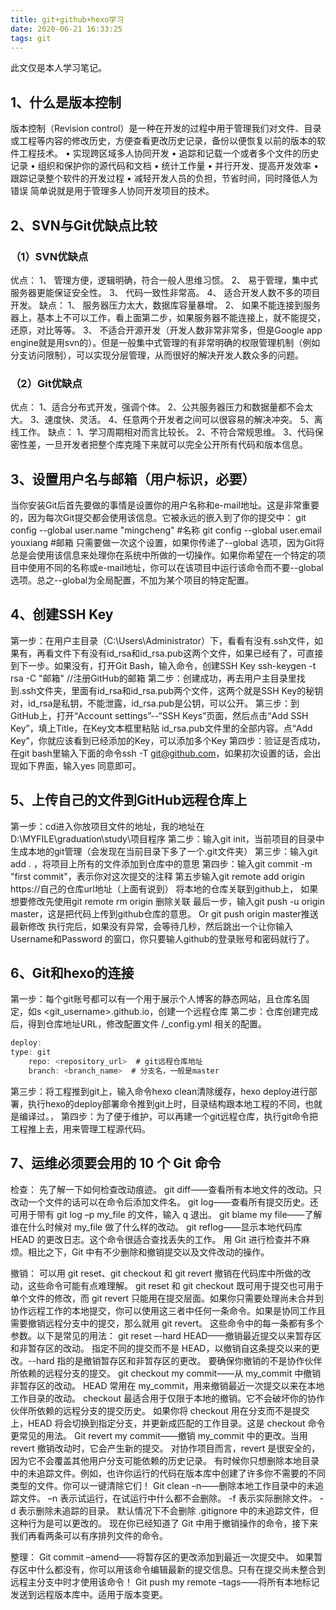 ```yaml
---
title: git+github+hexo学习
date: 2020-06-21 16:33:25
tags: git
---
```

此文仅是本人学习笔记。

## 1、什么是版本控制

版本控制（Revision control）是一种在开发的过程中用于管理我们对文件、目录或工程等内容的修改历史，方便查看更改历史记录，备份以便恢复以前的版本的软件工程技术。
•	实现跨区域多人协同开发
•	追踪和记载一个或者多个文件的历史记录
•	组织和保护你的源代码和文档
•	统计工作量
•	并行开发、提高开发效率
•	跟踪记录整个软件的开发过程
•	减轻开发人员的负担，节省时间，同时降低人为错误
简单说就是用于管理多人协同开发项目的技术。

## 2、SVN与Git优缺点比较

### （1）SVN优缺点
优点： 
1、	管理方便，逻辑明确，符合一般人思维习惯。 
2、 易于管理，集中式服务器更能保证安全性。 
3、 代码一致性非常高。 
4、 适合开发人数不多的项目开发。
缺点： 
1、 服务器压力太大，数据库容量暴增。
2、 如果不能连接到服务器上，基本上不可以工作，看上面第二步，如果服务器不能连接上，就不能提交，还原，对比等等。 
3、 不适合开源开发（开发人数非常非常多，但是Google app engine就是用svn的）。但是一般集中式管理的有非常明确的权限管理机制（例如分支访问限制），可以实现分层管理，从而很好的解决开发人数众多的问题。

### （2）Git优缺点
优点： 
1、适合分布式开发，强调个体。 
2、公共服务器压力和数据量都不会太大。 
3、速度快、灵活。 
4、任意两个开发者之间可以很容易的解决冲突。 
5、离线工作。 
缺点： 
1、学习周期相对而言比较长。
2、不符合常规思维。 
3、代码保密性差，一旦开发者把整个库克隆下来就可以完全公开所有代码和版本信息。

## 3、设置用户名与邮箱（用户标识，必要）

当你安装Git后首先要做的事情是设置你的用户名称和e-mail地址。这是非常重要的，因为每次Git提交都会使用该信息。它被永远的嵌入到了你的提交中：
git config --global user.name "mingcheng"  #名称
git config --global user.email youxiang   #邮箱
只需要做一次这个设置，如果你传递了--global 选项，因为Git将总是会使用该信息来处理你在系统中所做的一切操作。如果你希望在一个特定的项目中使用不同的名称或e-mail地址，你可以在该项目中运行该命令而不要--global选项。总之--global为全局配置，不加为某个项目的特定配置。

## 4、创建SSH Key

第一步：在用户主目录（C:\Users\Administrator）下，看看有没有.ssh文件，如果有，再看文件下有没有id_rsa和id_rsa.pub这两个文件，如果已经有了，可直接到下一步。如果没有，打开Git Bash，输入命令，创建SSH Key
ssh-keygen -t rsa -C "邮箱" //注册GitHub的邮箱
第二步：创建成功，再去用户主目录里找到.ssh文件夹，里面有id_rsa和id_rsa.pub两个文件，这两个就是SSH Key的秘钥对，id_rsa是私钥，不能泄露，id_rsa.pub是公钥，可以公开。
第三步：到GitHub上，打开“Account settings”--“SSH Keys”页面，然后点击“Add SSH Key”，填上Title，在Key文本框里粘贴 id_rsa.pub文件里的全部内容。点“Add Key”，你就应该看到已经添加的Key，可以添加多个Key
第四步：验证是否成功，在git bash里输入下面的命令ssh -T git@github.com，如果初次设置的话，会出现如下界面，输入yes 同意即可。

## 5、上传自己的文件到GitHub远程仓库上

第一步：cd进入你放项目文件的地址，我的地址在D:\MYFILE\graduation\study\项目程序
第二步：输入git init，当前项目的目录中生成本地的git管理（会发现在当前目录下多了一个.git文件夹）
第三步：输入git add . ，将项目上所有的文件添加到仓库中的意思
第四步：输入git commit -m "first commit"，表示你对这次提交的注释 
第五步输入git remote add origin https://自己的仓库url地址（上面有说到） 将本地的仓库关联到github上，
如果想要修改先使用git remote rm origin 删除关联
最后一步，输入git push -u origin master，这是把代码上传到github仓库的意思。
Or git push origin master推送最新修改
执行完后，如果没有异常，会等待几秒，然后跳出一个让你输入Username和Password 的窗口，你只要输人github的登录账号和密码就行了。

## 6、Git和hexo的连接

第一步：每个git账号都可以有一个用于展示个人博客的静态网站，且仓库名固定，如s <git_username>.github.io，创建一个远程仓库
第二步：仓库创建完成后，得到仓库地址URL，修改配置文件 /_config.yml 相关的配置。
```javascript
deploy:
type: git
    repo: <repository_url>  # git远程仓库地址
    branch: <branch_name>  # 分支名，一般是master
```
第三步：将工程推到git上，输入命令hexo clean清除缓存，hexo deploy进行部署，执行hexo的deploy部署命令推到git上时，目录结构跟本地工程的不同，也就是编译过。，
第四步：为了便于维护，可以再建一个git远程仓库，执行git命令把工程推上去，用来管理工程源代码。

## 7、运维必须要会用的 10 个 Git 命令

检查：
先了解一下如何检查改动痕迹。
git diff——查看所有本地文件的改动。只改动一个文件的话可以在命令后添加文件名。
git log——查看所有提交历史。还可用于带有 git log –p my_file 的文件，输入 q 退出。
git blame my file——了解谁在什么时候对 my_file 做了什么样的改动。
git reflog——显示本地代码库 HEAD 的更改日志。这个命令很适合查找丢失的工作。
用 Git 进行检查并不麻烦。相比之下，Git 中有不少删除和撤销提交以及文件改动的操作。

撤销：
可以用 git reset、git checkout 和 git revert 撤销在代码库中所做的改动，这些命令可能有点难理解。
git reset 和 git checkout 既可用于提交也可用于单个文件的修改，而 git revert 只能用在提交层面。如果你只需要处理尚未合并到协作远程工作的本地提交，你可以使用这三者中任何一条命令。如果是协同工作且需要撤销远程分支中的提交，那么就用 git revert。
这些命令中的每一条都有多个参数。以下是常见的用法：
git reset –-hard HEAD——撤销最近提交以来暂存区和非暂存区的改动。
指定不同的提交而不是 HEAD，以撤销自这条提交以来的更改。--hard 指的是撤销暂存区和非暂存区的更改。
要确保你撤销的不是协作伙伴所依赖的远程分支的提交。
git checkout my commit——从 my_commit 中撤销非暂存区的改动。
HEAD 常用在 my_commit，用来撤销最近一次提交以来在本地工作目录的改动。
checkout 最适合用于仅限于本地的撤销。它不会破坏你的协作伙伴所依赖的远程分支的提交历史。
如果你将 checkout 用在分支而不是提交上，HEAD 将会切换到指定分支，并更新成匹配的工作目录。这是 checkout 命令更常见的用法。
Git revert my commit——撤销 my_commit 中的更改。当用 revert 撤销改动时，它会产生新的提交。
对协作项目而言，revert 是很安全的，因为它不会覆盖其他用户分支可能依赖的历史记录。
有时候你只想删除本地目录中的未追踪文件。例如，也许你运行的代码在版本库中创建了许多你不需要的不同类型的文件。你可以一键清除它们！
Git clean –n——删除本地工作目录中的未追踪文件。
–n 表示试运行，在试运行中什么都不会删除。
-f 表示实际删除文件。
-d 表示删除未追踪的目录。
默认情况下不会删除 .gitignore 中的未追踪文件，但这种行为是可以更改的。
现在你已经知道了 Git 中用于撤销操作的命令，接下来我们再看两条可以有序排列文件的命令。

整理：
Git commit –amend——将暂存区的更改添加到最近一次提交中。
如果暂存区中什么都没有，你可以用该命令编辑最新的提交信息。只有在提交尚未整合到远程主分支中时才使用该命令！
Git push my remote –tags——将所有本地标记发送到远程版本库中。适用于版本变更。


